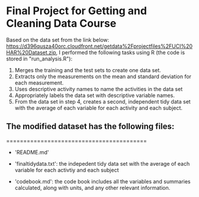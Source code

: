 # Final Project for Getting and Cleaning Data Course
Based on the data set from the link below: 
https://d396qusza40orc.cloudfront.net/getdata%2Fprojectfiles%2FUCI%20HAR%20Dataset.zip, 
I performed the following tasks using R (the code is stored in "run_analysis.R"):
1.  Merges the training and the test sets to create one data set.
2.	Extracts only the measurements on the mean and standard deviation for each measurement.
3.	Uses descriptive activity names to name the activities in the data set
4.	Appropriately labels the data set with descriptive variable names.
5.	From the data set in step 4, creates a second, independent tidy data set with the average of each variable for each activity and each subject.

## The modified dataset has the following files:
=========================================

- 'README.md'

- 'finaltidydata.txt': the indepedent tidy data set with the average of each variable for each activtiy and each subject

- 'codebook.md': the code book includes all the variables and summaries calculated, along with units, and any other relevant information. 




